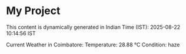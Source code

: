 # My Project

This content is dynamically generated in Indian Time (IST): 2025-08-22 10:14:56 IST


Current Weather in Coimbatore:
Temperature: 28.88 °C
Condition: haze
